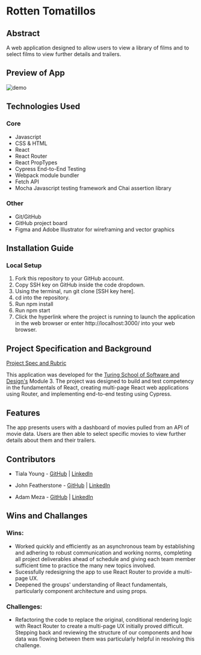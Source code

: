 # Rotten Tomatillos

## Abstract
A web application designed to allow users to view a library of films and to select films to view further details and trailers.

## Preview of App
![demo](https://media.giphy.com/media/v1.Y2lkPTc5MGI3NjExZGI2MTJkZTZlNmJiODI5Y2JhNWNhNTA5OTg3YTE2Yzk2OThlNDM0MiZlcD12MV9pbnRlcm5hbF9naWZzX2dpZklkJmN0PWc/N1VdTDqiHJluyMVlDb/giphy.gif)

## Technologies Used
### Core
- Javascript
- CSS & HTML
- React
- React Router
- React PropTypes
- Cypress End-to-End Testing
- Webpack module bundler
- Fetch API
- Mocha Javascript testing framework and Chai assertion library

### Other
- Git/GitHub
- GitHub project board
- Figma and Adobe Illustrator for wireframing and vector graphics

## Installation Guide

### Local Setup
1. Fork this repository to your GitHub account.
2. Copy SSH key on GitHub inside the code dropdown.
3. Using the terminal, run git clone [SSH key here].
4. cd into the repository.
5. Run npm install 
6. Run npm start
7. Click the hyperlink where the project is running to launch the application in the web browser or enter http://localhost:3000/ into your web browser.


## Project Specification and Background
[Project Spec and Rubric](https://frontend.turing.edu/projects/module-3/rancid-tomatillos-v3.html)

This application was developed for the [Turing School of Software and Design's](https://frontend.turing.edu/) Module 3. The project was designed to build and test competency in the fundamentals of React, creating multi-page React web applications using Router, and implementing end-to-end testing using Cypress.

## Features
The app presents users with a dashboard of movies pulled from an API of movie data. Users are then able to select specific movies to view further details about them and their trailers.

## Contributors

- Tiala Young - [GitHub](https://github.com/tialaaa) | [LinkedIn](https://www.linkedin.com/in/tialayoung/)

- John Featherstone - [GitHub](https://github.com/JWFeatherstone) | [LinkedIn](https://www.linkedin.com/in/john-w-featherstone/)

- Adam Meza - [GitHub](https://github.com/Adam-Meza) | [LinkedIn](https://www.linkedin.com/in/adam-meza/)

## Wins and Challanges

### Wins:
- Worked quickly and efficiently as an asynchronous team by establishing and adhering to robust communication and working norms, completing all project deliverables ahead of schedule and giving each team member sufficient time to practice the many new topics involved.
- Sucessfully redesigning the app to use React Router to provide a multi-page UX.
- Deepened the groups' understanding of React fundamentals, particularly component architecture and using props.

### Challenges:
- Refactoring the code to replace the original, conditional rendering logic with React Router to create a multi-page UX initially proved difficult. Stepping back and reviewing the structure of our components and how data was flowing between them was particularly helpful in resolving this challenge.
